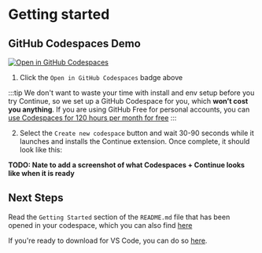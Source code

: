 # Getting started

## GitHub Codespaces Demo

[![Open in GitHub Codespaces](https://github.com/codespaces/badge.svg)](https://codespaces.new/continuedev/continue-codespaces-demo?quickstart=1)

1. Click the `Open in GitHub Codespaces` badge above

:::tip
We don't want to waste your time with install and env setup before you try Continue, so we set up a GitHub Codespace for you, which **won’t cost you anything**. If you are using GitHub Free for personal accounts, you can [use Codespaces for 120 hours per month for free](https://docs.github.com/en/billing/managing-billing-for-github-codespaces/about-billing-for-github-codespaces#monthly-included-storage-and-core-hours-for-personal-accounts)
:::

2. Select the `Create new codespace` button and wait 30-90 seconds while it launches and installs the Continue extension. Once complete, it should look like this:

**TODO: Nate to add a screenshot of what Codespaces + Continue looks like when it is ready**

## Next Steps

 Read the `Getting Started` section of the `README.md` file that has been opened in your codespace, which you can also find [here](https://github.com/continuedev/continue-codespaces-demo/blob/main/README.md)
 
 If you're ready to download for VS Code, you can do so [here](https://marketplace.visualstudio.com/items?itemName=Continue.continue).
